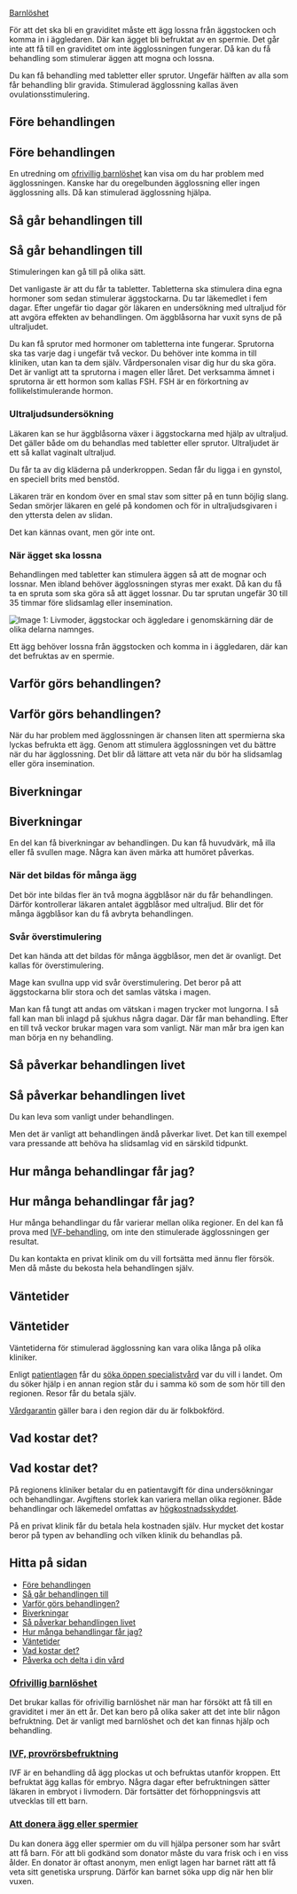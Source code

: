 [Barnlöshet](https://www.1177.se/barn--gravid/barnloshet/)

För att det ska bli en graviditet måste ett ägg lossna från äggstocken och komma in i äggledaren. Där kan ägget bli befruktat av en spermie. Det går inte att få till en graviditet om inte ägglossningen fungerar. Då kan du få behandling som stimulerar äggen att mogna och lossna.

Du kan få behandling med tabletter eller sprutor. Ungefär hälften av alla som får behandling blir gravida. Stimulerad ägglossning kallas även ovulationsstimulering.

Före behandlingen
-----------------

Före behandlingen
-----------------

En utredning om [ofrivillig barnlöshet](https://www.1177.se/barn--gravid/barnloshet/ofrivillig-barnloshet/) kan visa om du har problem med ägglossningen. Kanske har du oregelbunden ägglossning eller ingen ägglossning alls. Då kan stimulerad ägglossning hjälpa.

Så går behandlingen till
------------------------

Så går behandlingen till
------------------------

Stimuleringen kan gå till på olika sätt.

Det vanligaste är att du får ta tabletter. Tabletterna ska stimulera dina egna hormoner som sedan stimulerar äggstockarna. Du tar läkemedlet i fem dagar. Efter ungefär tio dagar gör läkaren en undersökning med ultraljud för att avgöra effekten av behandlingen. Om äggblåsorna har vuxit syns de på ultraljudet.

Du kan få sprutor med hormoner om tabletterna inte fungerar. Sprutorna ska tas varje dag i ungefär två veckor. Du behöver inte komma in till kliniken, utan kan ta dem själv. Vårdpersonalen visar dig hur du ska göra. Det är vanligt att ta sprutorna i magen eller låret. Det verksamma ämnet i sprutorna är ett hormon som kallas FSH. FSH är en förkortning av follikelstimulerande hormon.

### Ultraljudsundersökning

Läkaren kan se hur äggblåsorna växer i äggstockarna med hjälp av ultraljud. Det gäller både om du behandlas med tabletter eller sprutor. Ultraljudet är ett så kallat vaginalt ultraljud.

Du får ta av dig kläderna på underkroppen. Sedan får du ligga i en gynstol, en speciell brits med benstöd.

Läkaren trär en kondom över en smal stav som sitter på en tunn böjlig slang. Sedan smörjer läkaren en gelé på kondomen och för in ultraljudsgivaren i den yttersta delen av slidan.

Det kan kännas ovant, men gör inte ont.

### När ägget ska lossna

Behandlingen med tabletter kan stimulera äggen så att de mognar och lossnar. Men ibland behöver ägglossningen styras mer exakt. Då kan du få ta en spruta som ska göra så att ägget lossnar. Du tar sprutan ungefär 30 till 35 timmar före slidsamlag eller insemination.

![Image 1: Livmoder, äggstockar och äggledare i genomskärning där de olika delarna namnges.](https://www.1177.se/globalassets/1177/nationell/media/illustrationer/konsorgan-kvinna/livmoder_agglossning.svg?saved=2022-12-21+09:45&preset=low-res)

Ett ägg behöver lossna från äggstocken och komma in i äggledaren, där kan det befruktas av en spermie.

Varför görs behandlingen?
-------------------------

Varför görs behandlingen?
-------------------------

När du har problem med ägglossningen är chansen liten att spermierna ska lyckas befrukta ett ägg. Genom att stimulera ägglossningen vet du bättre när du har ägglossning. Det blir då lättare att veta när du bör ha slidsamlag eller göra insemination.

Biverkningar
------------

Biverkningar
------------

En del kan få biverkningar av behandlingen. Du kan få huvudvärk, må illa eller få svullen mage. Några kan även märka att humöret påverkas.

### När det bildas för många ägg

Det bör inte bildas fler än två mogna äggblåsor när du får behandlingen. Därför kontrollerar läkaren antalet äggblåsor med ultraljud. Blir det för många äggblåsor kan du få avbryta behandlingen.

### Svår överstimulering

Det kan hända att det bildas för många äggblåsor, men det är ovanligt. Det kallas för överstimulering.

Mage kan svullna upp vid svår överstimulering. Det beror på att äggstockarna blir stora och det samlas vätska i magen.

Man kan få tungt att andas om vätskan i magen trycker mot lungorna. I så fall kan man bli inlagd på sjukhus några dagar. Där får man behandling. Efter en till två veckor brukar magen vara som vanligt. När man mår bra igen kan man börja en ny behandling.

Så påverkar behandlingen livet
------------------------------

Så påverkar behandlingen livet
------------------------------

Du kan leva som vanligt under behandlingen.

Men det är vanligt att behandlingen ändå påverkar livet. Det kan till exempel vara pressande att behöva ha slidsamlag vid en särskild tidpunkt.

Hur många behandlingar får jag?
-------------------------------

Hur många behandlingar får jag?
-------------------------------

Hur många behandlingar du får varierar mellan olika regioner. En del kan få prova med [IVF-behandling](https://www.1177.se/barn--gravid/barnloshet/ivf-provrorsbefruktning/), om inte den stimulerade ägglossningen ger resultat.

Du kan kontakta en privat klinik om du vill fortsätta med ännu fler försök. Men då måste du bekosta hela behandlingen själv.

Väntetider
----------

Väntetider
----------

Väntetiderna för stimulerad ägglossning kan vara olika långa på olika kliniker.

Enligt [patientlagen](https://www.1177.se/sa-fungerar-varden/var-med-och-bestam-om-din-vard/patientlagen/) får du [söka öppen specialistvård](https://www.1177.se/sa-fungerar-varden/att-valja-vardmottagning/valja-vardmottagning/) var du vill i landet. Om du söker hjälp i en annan region står du i samma kö som de som hör till den regionen. Resor får du betala själv.

[Vårdgarantin](https://www.1177.se/sa-fungerar-varden/lagar-och-bestammelser/vardgaranti/) gäller bara i den region där du är folkbokförd.

Vad kostar det?
---------------

Vad kostar det?
---------------

På regionens kliniker betalar du en patientavgift för dina undersökningar och behandlingar. Avgiftens storlek kan variera mellan olika regioner. Både behandlingar och läkemedel omfattas av [högkostnadsskyddet](https://www.1177.se/sa-fungerar-varden/kostnader-och-ersattningar/hogkostnadsskydd-for-oppenvard/).

På en privat klinik får du betala hela kostnaden själv. Hur mycket det kostar beror på typen av behandling och vilken klinik du behandlas på.

Hitta på sidan
--------------

*   [Före behandlingen](https://www.1177.se/barn--gravid/barnloshet/stimulerad-agglossning/#section-10022)
*   [Så går behandlingen till](https://www.1177.se/barn--gravid/barnloshet/stimulerad-agglossning/#section-10023)
*   [Varför görs behandlingen?](https://www.1177.se/barn--gravid/barnloshet/stimulerad-agglossning/#section-10024)
*   [Biverkningar](https://www.1177.se/barn--gravid/barnloshet/stimulerad-agglossning/#section-10025)
*   [Så påverkar behandlingen livet](https://www.1177.se/barn--gravid/barnloshet/stimulerad-agglossning/#section-10026)
*   [Hur många behandlingar får jag?](https://www.1177.se/barn--gravid/barnloshet/stimulerad-agglossning/#section-10027)
*   [Väntetider](https://www.1177.se/barn--gravid/barnloshet/stimulerad-agglossning/#section-10028)
*   [Vad kostar det?](https://www.1177.se/barn--gravid/barnloshet/stimulerad-agglossning/#section-10029)
*   [Påverka och delta i din vård](https://www.1177.se/barn--gravid/barnloshet/stimulerad-agglossning/#section-10030)

### [Ofrivillig barnlöshet](https://www.1177.se/barn--gravid/barnloshet/ofrivillig-barnloshet/)

Det brukar kallas för ofrivillig barnlöshet när man har försökt att få till en graviditet i mer än ett år. Det kan bero på olika saker att det inte blir någon befruktning. Det är vanligt med barnlöshet och det kan finnas hjälp och behandling.

### [IVF, provrörsbefruktning](https://www.1177.se/barn--gravid/barnloshet/ivf-provrorsbefruktning/)

IVF är en behandling då ägg plockas ut och befruktas utanför kroppen. Ett befruktat ägg kallas för embryo. Några dagar efter befruktningen sätter läkaren in embryot i livmodern. Där fortsätter det förhoppningsvis att utvecklas till ett barn.

### [Att donera ägg eller spermier](https://www.1177.se/sa-fungerar-varden/donation/att-donera-agg-eller-spermier/)

Du kan donera ägg eller spermier om du vill hjälpa personer som har svårt att få barn. För att bli godkänd som donator måste du vara frisk och i en viss ålder. En donator är oftast anonym, men enligt lagen har barnet rätt att få veta sitt genetiska ursprung. Därför kan barnet söka upp dig när hen blir vuxen.